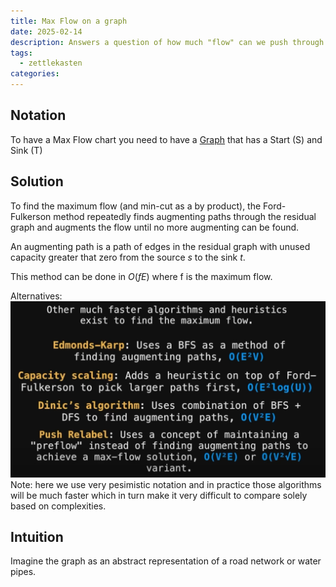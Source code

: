 ```yaml
---
title: Max Flow on a graph
date: 2025-02-14
description: Answers a question of how much "flow" can we push through the network given that each edge has a certain capacity.
tags:
  - zettlekasten
categories:
---
```


## Notation

To have a Max Flow chart you need to have a [Graph](Graph.md) that has a Start (S) and Sink (T)

## Solution

To find the maximum flow (and min-cut as a by product), the Ford-Fulkerson
method repeatedly finds augmenting paths through the residual graph and augments
the flow until no more augmenting can be found. 

An augmenting path is a path of edges in the residual graph with unused capacity
greater that zero from the source $s$ to the sink $t$.

This method can be done in $O(fE)$ where f is the maximum flow. 

Alternatives:
![Pasted image 20221102235228](attachments/Pasted%20image%2020221102235228.png)
Note: here we use very pesimistic notation and in practice those algorithms will
be much faster which in turn make it very difficult to compare solely based on
complexities.

## Intuition

Imagine the graph as an abstract representation of a road network or water pipes. 
